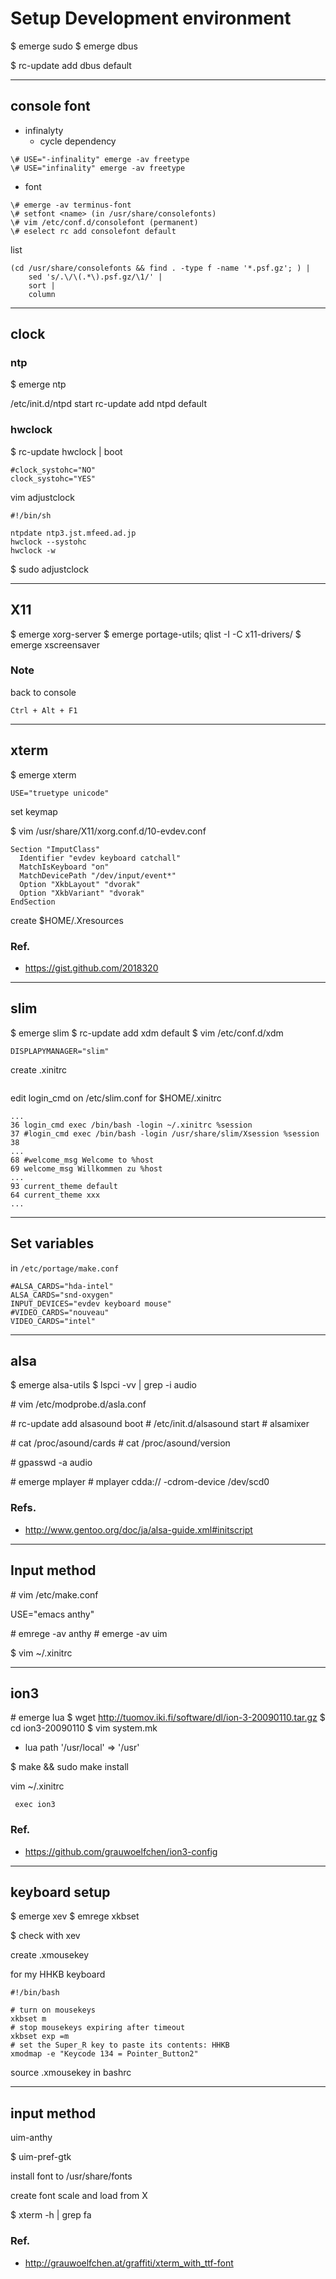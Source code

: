 # Setup Development environment

$ emerge sudo
$ emerge dbus

$ rc-update add dbus default

-----

## console font

* infinalyty
  * cycle dependency

```
\# USE="-infinality" emerge -av freetype
\# USE="infinality" emerge -av freetype
```

* font

```
\# emerge -av terminus-font
\# setfont <name> (in /usr/share/consolefonts)
\# vim /etc/conf.d/consolefont (permanent)
\# eselect rc add consolefont default
```

list

```
(cd /usr/share/consolefonts && find . -type f -name '*.psf.gz'; ) |
    sed 's/.\/\(.*\).psf.gz/\1/' |
    sort |
    column
```

-----

## clock

### ntp

$ emerge ntp

/etc/init.d/ntpd start
rc-update add ntpd default


### hwclock

$ rc-update
hwclock | boot

```
#clock_systohc="NO"
clock_systohc="YES"
```

vim adjustclock

```
#!/bin/sh

ntpdate ntp3.jst.mfeed.ad.jp
hwclock --systohc
hwclock -w
```
$ sudo adjustclock


-----

## X11

$ emerge xorg-server
$ emerge portage-utils; qlist -I -C x11-drivers/
$ emerge xscreensaver

### Note

back to console

```
Ctrl + Alt + F1
```

-----

## xterm

$ emerge xterm

```
USE="truetype unicode"
```

set keymap

$ vim /usr/share/X11/xorg.conf.d/10-evdev.conf

```
Section "ImputClass"
  Identifier "evdev keyboard catchall"
  MatchIsKeyboard "on"
  MatchDevicePath "/dev/input/event*"
  Option "XkbLayout" "dvorak"
  Option "XkbVariant" "dvorak"
EndSection
```

create $HOME/.Xresources

### Ref.
* https://gist.github.com/2018320


-----

## slim

$ emerge slim
$ rc-update add xdm default
$ vim /etc/conf.d/xdm

```
DISPLAPYMANAGER="slim"
```

create .xinitrc

```

```

edit login_cmd on /etc/slim.conf for $HOME/.xinitrc

```
...
36 login_cmd exec /bin/bash -login ~/.xinitrc %session
37 #login_cmd exec /bin/bash -login /usr/share/slim/Xsession %session
38
...
68 #welcome_msg Welcome to %host
69 welcome_msg Willkommen zu %host
...
93 current_theme default
64 current_theme xxx
...
```

-----

## Set variables

in `/etc/portage/make.conf`

```
#ALSA_CARDS="hda-intel"
ALSA_CARDS="snd-oxygen"
INPUT_DEVICES="evdev keyboard mouse"
#VIDEO_CARDS="nouveau"
VIDEO_CARDS="intel"
```

-----

## alsa

$ emerge alsa-utils
$ lspci -vv | grep -i audio

\# vim /etc/modprobe.d/asla.conf

\# rc-update add alsasound boot
\# /etc/init.d/alsasound start
\# alsamixer

\# cat /proc/asound/cards
\# cat /proc/asound/version

\# gpasswd -a <username> audio

\# emerge mplayer
\# mplayer cdda:// -cdrom-device /dev/scd0

### Refs.

* http://www.gentoo.org/doc/ja/alsa-guide.xml#initscript


-----

## Input method

\# vim /etc/make.conf

USE="emacs anthy"

\# emrege -av anthy
\# emerge -av uim

$ vim ~/.xinitrc

-----

## ion3

\# emerge lua
$ wget http://tuomov.iki.fi/software/dl/ion-3-20090110.tar.gz
$ cd ion3-20090110
$ vim system.mk
  * lua path '/usr/local' => '/usr'

$  make && sudo make install

vim ~/.xinitrc

```
 exec ion3
```

### Ref.
* https://github.com/grauwoelfchen/ion3-config


-----

## keyboard setup

$ emerge xev
$ emrege xkbset

$ check with xev

create .xmousekey

for my HHKB keyboard

```
#!/bin/bash

# turn on mousekeys
xkbset m
# stop mousekeys expiring after timeout
xkbset exp =m
# set the Super_R key to paste its contents: HHKB
xmodmap -e "Keycode 134 = Pointer_Button2"
```

source .xmousekey in bashrc


-----

## input method

uim-anthy

$ uim-pref-gtk

install font to /usr/share/fonts

create font scale and load from X

$ xterm -h | grep fa

### Ref.
* http://grauwoelfchen.at/graffiti/xterm_with_ttf-font

